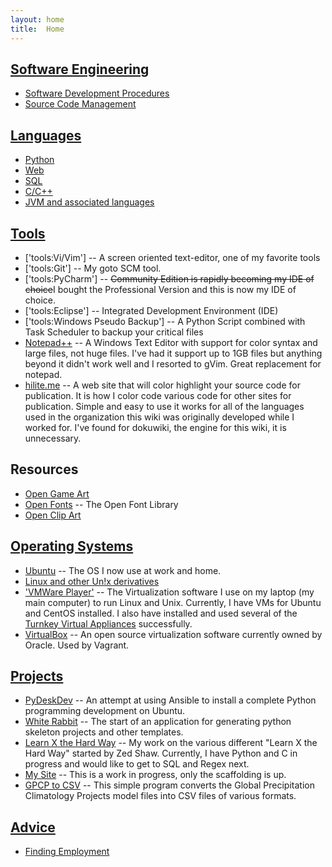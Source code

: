 ```yaml
---
layout: home
title:  Home
---
```


## [Software Engineering](./sw_eng/start.md)

* [Software Development Procedures](software_engineering:sw_dev_procedures)
* [Source Code Management](software_engineering:source_code_mgmnt)

## [Languages](./lang/start.md)

* [Python](./lang/python.md)
* [Web](./lang/web.md)
* [SQL](./lang/sql.md)
* [C/C++](./lang/ccplus.md)
* [JVM and associated languages](./lang/java.md)

## [Tools](tools:start)

* ['tools:Vi/Vim'] -- A screen oriented text-editor, one of my favorite tools
* ['tools:Git'] -- My goto SCM tool.
* ['tools:PyCharm'] -- <del>Community Edition is rapidly becoming my IDE of choice</del>I bought the Professional Version and this is now my IDE of choice.
* ['tools:Eclipse'] -- Integrated Development Environment (IDE)
* ['tools:Windows Pseudo Backup'] -- A Python Script combined with Task Scheduler to backup your critical files
* [Notepad++](http://notepad-plus-plus.org/) -- A Windows Text Editor with support for color syntax and large files, not huge files.  I've had it support up to 1GB files but anything beyond it didn't work well and I resorted to gVim.  Great replacement for notepad.
* [hilite.me](http://hilite.me/) -- A web site that will color highlight your source code for publication.  It is how I color code various code for other sites for publication.  Simple and easy to use it works for all of the languages used in the organization this wiki was originally developed while I worked for.  I've found for dokuwiki, the engine for this wiki, it is unnecessary.

## Resources

* [Open Game Art](http://opengameort.org)
* [Open Fonts](http://openfontlibrary.org) -- The Open Font Library
* [Open Clip Art](http://openclipart.org)

## [Operating Systems](os:start)

* [Ubuntu](http://www.ubuntu.com/) -- The OS I now use at work and home.
* [Linux and other Un!x derivatives](lang:unix:start)
* ['VMWare Player'](http://www.vmware.com/support/pubs/player_pubs.html) -- The Virtualization software I use on my laptop (my main computer) to run Linux and Unix.  Currently, I have VMs for Ubuntu and CentOS installed.  I also have installed and used several of the [Turnkey Virtual Appliances]([http://www.turnkeylinux.org) successfully.
* [VirtualBox](https://www.virtualbox.org/wiki/Downloads) -- An open source virtualization software currently owned by Oracle.  Used by Vagrant.

## [Projects](projects:start)

* [PyDeskDev](https://github.com/lowcloudnine/ansible_pydeskdev) -- An attempt at using Ansible to install a complete Python programming development on Ubuntu.
* [White Rabbit](http://github.com/lowcloudnine/white_rabbit) -- The start of an application for generating python skeleton projects and other templates.
* [Learn X the Hard Way](projects:learn) -- My work on the various different "Learn X the Hard Way" started by Zed Shaw.  Currently, I have Python and C in progress and would like to get to SQL and Regex next.
* [My Site](http://lowcloudnine.com/) -- This is a work in progress, only the scaffolding is up.
* [GPCP to CSV](https://github.com/lowcloudnine/GPCP-to-CSV/tree/version-2) -- This simple program converts the Global Precipitation Climatology Projects model files into CSV files of various formats.

##  [Advice](./sw_eng/advice.md)

* [Finding Employment](./sw_eng/finding_employment.md)
